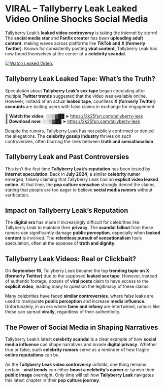 # VIRAL – Tallyberry Leak Leaked Video Online Shocks Social Media 

Tallyberry Leak’s **leaked video controversy** is taking the internet by storm! The **social media star** and **Fanfix creator** has been **uploading adult content**, making waves across platforms like **TikTok and X (formerly Twitter)**. Known for consistently posting **viral content**, Tallyberry Leak has now found themselves at the center of a **celebrity scandal**.  

[![Watch Leaked Video.](https://miro.medium.com/v2/resize:fit:828/format:webp/1*cilzJN44JGOrTw9NJCrNHA.gif "Watch Leaked Video")](https://2k25fun.com/tallyberry-leak)

## **Tallyberry Leak Leaked Tape: What’s the Truth?**  
Speculation about **Tallyberry Leak’s sex tape** began circulating after multiple **Twitter trends** suggested that the video was available online. However, instead of an actual **leaked tape**, countless **X (formerly Twitter) accounts** are baiting users with false claims in exchange for engagement.  

🔹 **Watch the video:** ░░▒▓██ ➤ https://2k25fun.com/tallyberry-leak  
🔹 **Download now:** ░░▒▓██ ➤ https://2k25fun.com/tallyberry-leak  

Despite the rumors, Tallyberry Leak has not publicly confirmed or denied the allegations. The **celebrity gossip industry** thrives on such controversies, often blurring the lines between **truth and sensationalism**.  

## **Tallyberry Leak and Past Controversies**  
This isn’t the first time **Tallyberry Leak’s reputation** has been tested by **internet speculation**. Back in **July 2024**, a similar **celebrity rumor** emerged, falsely claiming that Tallyberry Leak had an **explicit video leaked online**. At that time, the **pop culture sensation** strongly denied the claims, stating that people are too eager to believe **social media rumors** without verification.  

## **Impact on Tallyberry Leak’s Reputation**  
The **digital era** has made it increasingly difficult for celebrities like Tallyberry Leak to maintain their **privacy**. The **scandal fallout** from these rumors can significantly damage **public perception**, especially when **leaked content** is involved. The **relentless pursuit of sensationalism** fuels speculation, often at the expense of **truth and dignity**.  

## **Tallyberry Leak Videos: Real or Clickbait?**  
On **September 16**, Tallyberry Leak became the top **trending topic on X (formerly Twitter)** due to the supposed **leaked sex tape**. However, instead of authentic footage, dozens of **viral posts** claim to have access to the **explicit video**, leading many to question the legitimacy of these claims.  

Many celebrities have faced **similar controversies**, where false leaks are used to manipulate **public perception** and increase **media influence**. Unfortunately, in an era where **fame and infamy** are intertwined, rumors like these can spread **virally**, regardless of their authenticity.  

## **The Power of Social Media in Shaping Narratives**  
Tallyberry Leak’s latest **celebrity scandal** is a clear example of how **social media influence** can shape narratives and invade **digital privacy**. Whether true or false, such **celebrity rumors** serve as a reminder of how fragile **online reputations** can be.  

As the **Tallyberry Leak video controversy** unfolds, one thing remains certain—**viral trends** can either **boost a celebrity’s career** or tarnish their **public image** overnight. Only time will tell how **Tallyberry Leak** navigates this latest chapter in their **pop culture journey**. 